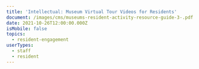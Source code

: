 ```yaml
---
title: 'Intellectual: Museum Virtual Tour Videos for Residents'
document: /images/cms/museums-resident-activity-resource-guide-3-.pdf
date: 2021-10-26T12:00:00.000Z
isMobile: false
topics:
  - resident-engagement
userTypes:
  - staff
  - resident
---
```

